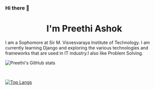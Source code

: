 ### Hi there 👋

<!--
**preethiashok05/preethiashok05** is a ✨ _special_ ✨ repository because its `README.md` (this file) appears on your GitHub profile.

Here are some ideas to get you started:

- 🔭 I’m currently working on ...
- 🌱 I’m currently learning ...
- 👯 I’m looking to collaborate on ...
- 🤔 I’m looking for help with ...
- 💬 Ask me about ...
- 📫 How to reach me: ...
- 😄 Pronouns: ...
- ⚡ Fun fact: ...
-->

<h1 align="center"><b> I'm Preethi Ashok</b></h1>
I am a Sophomore at Sir M. Visvesvaraya Institute of Technology.
I am currently learning Django and exploring the various technologies and frameworks that are used in IT industry.I also like Problem Solving.


<br/>

![Preethi's GitHub stats](https://github-readme-stats.vercel.app/api?username=preethiashok05&show_icons=true&theme=tokyonight&count_private=true)

<br/>

[![Top Langs](https://github-readme-stats.vercel.app/api/top-langs/?username=preethiashok05&langs_count=8&layout=compact&theme=tokyonight)](https://github.com/preethiashok05/github-readme-stats)
